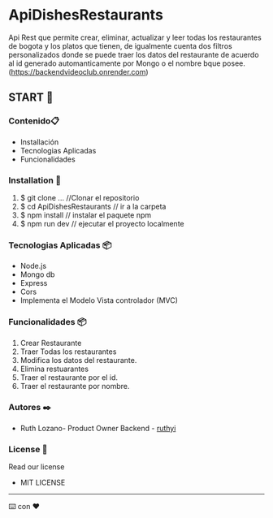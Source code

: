 # ApiDishesRestaurants
Api Rest que permite crear, eliminar, actualizar y leer todas los restaurantes de bogota y los platos que tienen, de igualmente cuenta dos filtros personalizados
donde se puede traer los datos del restaurante de acuerdo al id generado automanticamente por Mongo o el nombre bque posee.
(https://backendvideoclub.onrender.com)
 
## START 🚀 

### Contenido📋 
* Installación
* Tecnologias Aplicadas
* Funcionalidades

 
### Installation 🔧 
1. $ git clone ... //Clonar el repositorio
2. $ cd ApiDishesRestaurants   // ir a la carpeta
3. $ npm install       // instalar el paquete npm
4. $ npm run dev // ejecutar el proyecto localmente


### Tecnologias Aplicadas 📦

* Node.js
* Mongo db
* Express
* Cors
* Implementa el Modelo Vista controlador (MVC)

### Funcionalidades 📦 
 
1. Crear Restaurante
2. Traer Todas los restaurantes
3. Modifica los datos del restaurante.
4. Elimina restuarantes
5. Traer el restaurante por el id.
6. Traer el restaurante por nombre.


### Autores ✒️ 
* Ruth Lozano- Product Owner  Backend - [ruthyi](https://github.com/ruthyi)
 
 
 
### License 📄 
Read our license 
 
- MIT LICENSE 
 
 
 
--- 
⌨️ con ❤️

